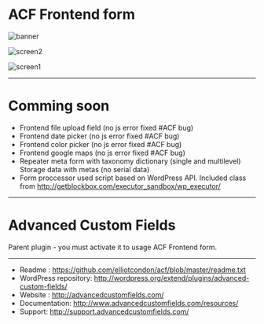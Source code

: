 # ACF Frontend form

![banner](https://github.com/dadmor/ACF_frontend_display/blob/master/banner-772x250.png)

![screen2](https://github.com/dadmor/ACF_frontend_display/blob/master/screenshot-2.png)

![screen1](https://github.com/dadmor/ACF_frontend_display/blob/master/screenshot-1.png)

-----------------------

# Comming soon

* Frontend file upload field (no js error fixed #ACF bug)
* Frontend date picker (no js error fixed #ACF bug)
* Frontend color picker (no js error fixed #ACF bug)
* Frontend google maps (no js error fixed #ACF bug)
* Repeater meta form with taxonomy dictionary (single and multilevel) Storage data with metas (no serial data)
* Form proccessor used script based on WordPress API. Included class from http://getblockbox.com/executor_sandbox/wp_executor/

-----------------------

# Advanced Custom Fields

Parent plugin - you must activate it to usage ACF Frontend form.

-----------------------

* Readme : https://github.com/elliotcondon/acf/blob/master/readme.txt
* WordPress repository: http://wordpress.org/extend/plugins/advanced-custom-fields/
* Website : http://advancedcustomfields.com/
* Documentation: http://www.advancedcustomfields.com/resources/
* Support: http://support.advancedcustomfields.com/
